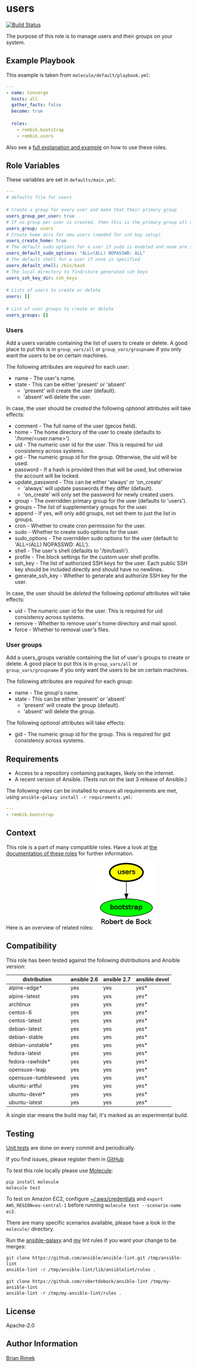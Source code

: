 users
=========

[![Build Status](https://travis-ci.org/rembik/ansible-role-users.svg?branch=master)](https://travis-ci.org/rembik/ansible-role-users)

The purpose of this role is to manage users and their groups on your system.

Example Playbook
----------------

This example is taken from `molecule/default/playbook.yml`:
```yaml
---
- name: Converge
  hosts: all
  gather_facts: false
  become: true

  roles:
    - rembik.bootstrap
    - rembik.users

```

Also see a [full explanation and example](https://robertdebock.nl/how-to-use-these-roles.html) on how to use these roles.

Role Variables
--------------

These variables are set in `defaults/main.yml`:
```yaml
---
# defaults file for users

# Create a group for every user and make that their primary group
users_group_per_user: true
# If no group per user is created, then this is the primary group all users belong to
users_group: users
# Create home dirs for new users (needed for ssh key setup)
users_create_home: true
# The default sudo options for a user if sudo is enabled and none are specified
users_default_sudo_options: "ALL=(ALL) NOPASSWD: ALL"
# The default shell for a user if none is specified
users_default_shell: /bin/bash
# The local directory to find/store generated ssh keys
users_ssh_key_dir: ssh_keys

# Lists of users to create or delete
users: []

# List of user groups to create or delete
users_groups: []

```

### Users

Add a users variable containing the list of users to create or delete. A good place to put
this is in `group_vars/all` or `group_vars/groupname` if you only want the
users to be on certain machines.

The following attributes are *required* for each user:

* name - The user's name.
* state - This can be either 'present' or 'absent'
  - 'present' will create the user (default).
  - 'absent' will delete the user.

In case, the user should be *created* the following *optional* attributes will take effects:

* comment - The full name of the user (gecos field).
* home - The home directory of the user to create (defaults to '/home/<user.name>').
* uid - The numeric user id for the user. This is required for uid consistency
  across systems.
* gid - The numeric group id for the group. Otherwise, the
  uid will be used.
* password - If a hash is provided then that will be used, but otherwise the
  account will be locked.
* update_password - This can be either 'always' or 'on_create'
  - 'always' will update passwords if they differ (default).
  - 'on_create' will only set the password for newly created users.
* group - The overridden primary group for the user (defaults to 'users').
* groups - The list of supplementary groups for the user.
* append - If yes, will only add groups, not set them to just the list in groups.
* cron - Whether to create cron permission for the user.
* sudo - Whether to create sudo options for the user.
* sudo_options - The overridden sudo options for the user (default to
  'ALL=(ALL) NOPASSWD: ALL').
* shell - The user's shell (defaults to '/bin/bash').
* profile - The block settings for the custom user shell profile.
* ssh_key - The list of authorized SSH keys for the user. Each public SSH key
  should be included directly and should have no newlines.
* generate_ssh_key - Whether to generate and authorize SSH key for the user.

In case, the user should be *deleted* the following *optional* attributes will take effects:

* uid - The numeric user id for the user. This is required for uid consistency
  across systems.
* remove - Whether to remove user's home directory and mail spool.
* force - Whether to removal user's files.

### User groups

Add a users_groups variable containing the list of user's groups to create or delete. A good place to put
this is in `group_vars/all` or `group_vars/groupname` if you only want the
users to be on certain machines.

The following attributes are *required* for each group:

* name - The group's name.
* state - This can be either 'present' or 'absent'
  - 'present' will create the group (default).
  - 'absent' will delete the group.

The following *optional* attributes will take effects:

* gid - The numeric group id for the group. This is required for gid consistency
  across systems.

Requirements
------------

- Access to a repository containing packages, likely on the internet.
- A recent version of Ansible. (Tests run on the last 3 release of Ansible.)

The following roles can be installed to ensure all requirements are met, using `ansible-galaxy install -r requirements.yml`:

```yaml
---
- rembik.bootstrap

```

Context
-------

This role is a part of many compatible roles. Have a look at [the documentation of these roles](https://robertdebock.nl/) for further information.

Here is an overview of related roles:
![dependencies](https://raw.githubusercontent.com/robertdebock/drawings/artifacts/users.png "Dependency")


Compatibility
-------------

This role has been tested against the following distributions and Ansible version:

|distribution|ansible 2.6|ansible 2.7|ansible devel|
|------------|-----------|-----------|-------------|
|alpine-edge*|yes|yes|yes*|
|alpine-latest|yes|yes|yes*|
|archlinux|yes|yes|yes*|
|centos-6|yes|yes|yes*|
|centos-latest|yes|yes|yes*|
|debian-latest|yes|yes|yes*|
|debian-stable|yes|yes|yes*|
|debian-unstable*|yes|yes|yes*|
|fedora-latest|yes|yes|yes*|
|fedora-rawhide*|yes|yes|yes*|
|opensuse-leap|yes|yes|yes*|
|opensuse-tumbleweed|yes|yes|yes*|
|ubuntu-artful|yes|yes|yes*|
|ubuntu-devel*|yes|yes|yes*|
|ubuntu-latest|yes|yes|yes*|

A single star means the build may fail, it's marked as an experimental build.

Testing
-------

[Unit tests](https://travis-ci.org/rembik/ansible-role-users) are done on every commit and periodically.

If you find issues, please register them in [GitHub](https://github.com/rembik/ansible-role-users/issues)

To test this role locally please use [Molecule](https://github.com/metacloud/molecule):
```
pip install molecule
molecule test
```

To test on Amazon EC2, configure [~/.aws/credentials](https://docs.aws.amazon.com/sdk-for-java/v1/developer-guide/credentials.html) and `export AWS_REGION=eu-central-1` before running `molecule test --scenario-name ec2`.

There are many specific scenarios available, please have a look in the `molecule/` directory.

Run the [ansible-galaxy](https://github.com/ansible/galaxy-lint-rules) and [my](https://github.com/robertdebock/ansible-lint-rules) lint rules if you want your change to be merges:

```shell
git clone https://github.com/ansible/ansible-lint.git /tmp/ansible-lint
ansible-lint -r /tmp/ansible-lint/lib/ansiblelint/rules .

git clone https://github.com/robertdebock/ansible-lint /tmp/my-ansible-lint
ansible-lint -r /tmp/my-ansible-lint/rules .
```

License
-------

Apache-2.0


Author Information
------------------

[Brian Rimek](https://github.com/rembik)
